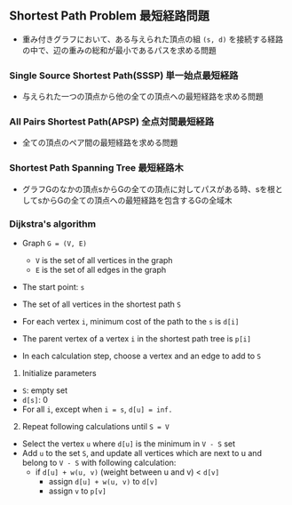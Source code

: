 ## Shortest Path Problem 最短経路問題

- 重み付きグラフにおいて、ある与えられた頂点の組 `(s, d)` を接続する経路の中で、辺の重みの総和が最小であるパスを求める問題

### Single Source Shortest Path(SSSP) 単一始点最短経路

- 与えられた一つの頂点から他の全ての頂点への最短経路を求める問題

### All Pairs Shortest Path(APSP) 全点対間最短経路

- 全ての頂点のペア間の最短経路を求める問題

### Shortest Path Spanning Tree 最短経路木

- グラフGのなかの頂点sからGの全ての頂点に対してパスがある時、sを根としてsからGの全ての頂点への最短経路を包含するGの全域木

### Dijkstra's algorithm

- Graph `G = (V, E)`
    - `V` is the set of all vertices in the graph
    - `E` is the set of all edges in the graph
- The start point: `s`
- The set of all vertices in the shortest path `S`
- For each vertex `i`, minimum cost of the path to the `s` is `d[i]`
- The parent vertex of a vertex `i` in the shortest path tree is `p[i]`

- In each calculation step, choose a vertex and an edge to add to `S`

1. Initialize parameters
  - `S`: empty set
  - `d[s]`: 0
  - For all `i`, except when `i = s`, `d[u] = inf.`
2. Repeat following calculations until `S = V`
  - Select the vertex `u` where `d[u]` is the minimum in `V - S` set
  - Add `u` to the set `S`, and update all vertices which are next to u and belong to `V - S` with following calculation: 
    - if `d[u] + w(u, v)` (weight between u and v) < `d[v]`
      - assign `d[u] + w(u, v)` to `d[v]`
      - assign `v` to `p[v]`
